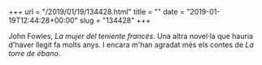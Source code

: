 +++
url = "/2019/01/19/134428.html"
title = ""
date = "2019-01-19T12:44:28+00:00"
slug = "134428"
+++

John Fowles, *La mujer del teniente francés*. Una altra novel·la que hauria d'haver llegit fa molts anys. I encara m'han agradat més els contes de *La torre de ébano*.

